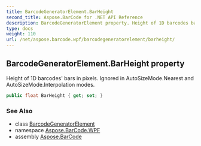 ```yaml
---
title: BarcodeGeneratorElement.BarHeight
second_title: Aspose.BarCode for .NET API Reference
description: BarcodeGeneratorElement property. Height of 1D barcodes bars in pixels. Ignored in AutoSizeMode.Nearest and AutoSizeMode.Interpolation modes
type: docs
weight: 110
url: /net/aspose.barcode.wpf/barcodegeneratorelement/barheight/
---
```

## BarcodeGeneratorElement.BarHeight property

Height of 1D barcodes' bars in pixels. Ignored in AutoSizeMode.Nearest and AutoSizeMode.Interpolation modes.

```csharp
public float BarHeight { get; set; }
```

### See Also

* class [BarcodeGeneratorElement](../)
* namespace [Aspose.BarCode.WPF](../../barcodegeneratorelement/)
* assembly [Aspose.BarCode](../../../)


